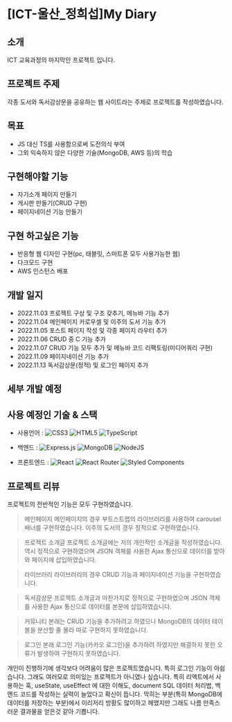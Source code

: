 # [ICT-울산_정희섭]My Diary


## 소개

ICT 교육과정의 마지막인 프로젝트 입니다.


## 프로젝트 주제

각종 도서와 독서감상문을 공유하는 웹 사이트라는 주제로 프로젝트를 작성하였습니다.


## 목표

- JS 대신 TS를 사용함으로써 도전의식 부여
- 그외 익숙하지 않은 다양한 기술(MongoDB, AWS 등)의 학습


## 구현해야할 기능

- 자기소개 페이지 만들기
- 게시판 만들기(CRUD 구현)
- 페이지네이션 기능 만들기


## 구현 하고싶은 기능

- 반응형 웹 디자인 구현(pc, 태블릿, 스마트폰 모두 사용가능한 웹)
- 다크모드 구현
- AWS 인스턴스 배포

## 개발 일지

- 2022.11.03 프로젝트 구상 및 구조 갖추기, 메뉴바 기능 추가
- 2022.11.04 메인페이지 카로우셀 및 이주의 도서 기능 추가
- 2022.11.05 포스트 페이지 작성 및 각종 페이지 라우터 추가
- 2022.11.06 CRUD 중 C 기능 추가
- 2022.11.07 CRUD 기능 모두 추가 및 메뉴바 코드 리팩토링(미디어쿼리 구현)
- 2022.11.09 페이지네이션 기능 추가
- 2022.11.13 독서감상문(정적) 및 로그인 페이지 추가


## 세부 개발 예정



## 사용 예정인 기술 & 스택

- 사용언어 : 
![CSS3](https://img.shields.io/badge/css3-%231572B6.svg?style=for-the-badge&logo=css3&logoColor=white)
![HTML5](https://img.shields.io/badge/html5-%23E34F26.svg?style=for-the-badge&logo=html5&logoColor=white)
![TypeScript](https://img.shields.io/badge/typescript-%23007ACC.svg?style=for-the-badge&logo=typescript&logoColor=white)

- 백엔드 : 
![Express.js](https://img.shields.io/badge/express.js-%23404d59.svg?style=for-the-badge&logo=express&logoColor=%2361DAFB)
![MongoDB](https://img.shields.io/badge/MongoDB-%234ea94b.svg?style=for-the-badge&logo=mongodb&logoColor=white)
![NodeJS](https://img.shields.io/badge/node.js-6DA55F?style=for-the-badge&logo=node.js&logoColor=white)

- 프론트엔드 : 
![React](https://img.shields.io/badge/react-%2320232a.svg?style=for-the-badge&logo=react&logoColor=%2361DAFB)
![React Router](https://img.shields.io/badge/React_Router-CA4245?style=for-the-badge&logo=react-router&logoColor=white)
![Styled Components](https://img.shields.io/badge/styled--components-DB7093?style=for-the-badge&logo=styled-components&logoColor=white)

## 프로젝트 리뷰

프로젝트의 전반적인 기능은 모두 구현하였습니다.

> 메인페이지
메인페이지의 경우 부트스트랩의 라이브러리를 사용하여 carousel 배너를 구현하였습니다. 이주의 도서의 경우 정적으로 구현하였습니다.

> 프로젝트 소개글
프로젝트 소개글에는 저의 개인적인 소개글을 작성하였습니다. 역시 정적으로 구현하였으며 JSON 객체를 사용한 Ajax 통신으로 데이터를 받아와 페이지에 삽입하였습니다.

> 라이브러리
라이브러리의 경우 CRUD 기능과 페이지네이션 기능을 구현하였습니다.

> 독서감상문
프로젝트 소개글과 마찬가지로 정적으로 구현하였으며 JSON 객체를 사용한 Ajax 통신으로 데이터를 본문에 삽입하였습니다.

> 커뮤니티
본래는 CRUD 기능을 추가하려고 하였으나 MongoDB의 데이터 테이블을 분산할 줄 몰라 따로 구현하지 못하였습니다.

> 로그인
본래 로그인 기능(카카오 로그인)을 추가하려 하였지만 해결하지 못한 오류가 발생하여 구현하지 못하였습니다.


개인이 진행하기에 생각보다 어려움이 많은 프로젝트였습니다. 특히 로그인 기능이 아쉽습니다. 그래도 여러모로 의미있는 프로젝트가 아니였나 싶습니다. 특히 리액트에서 사용하는 훅, useState, useEffect 에 대한 이해도, document SQL 데이터 처리법, 백엔드 코드를 작성하는 실력이 늘었다고 확신이 듭니다. 막히는 부분(특히 MongoDB에 데이터를 저장하는 부분)에서 이리저리 방황도 많이하고 헤맸지만 그래도 나름 만족스러운 결과물을 얻은것 같아 기쁩니다.